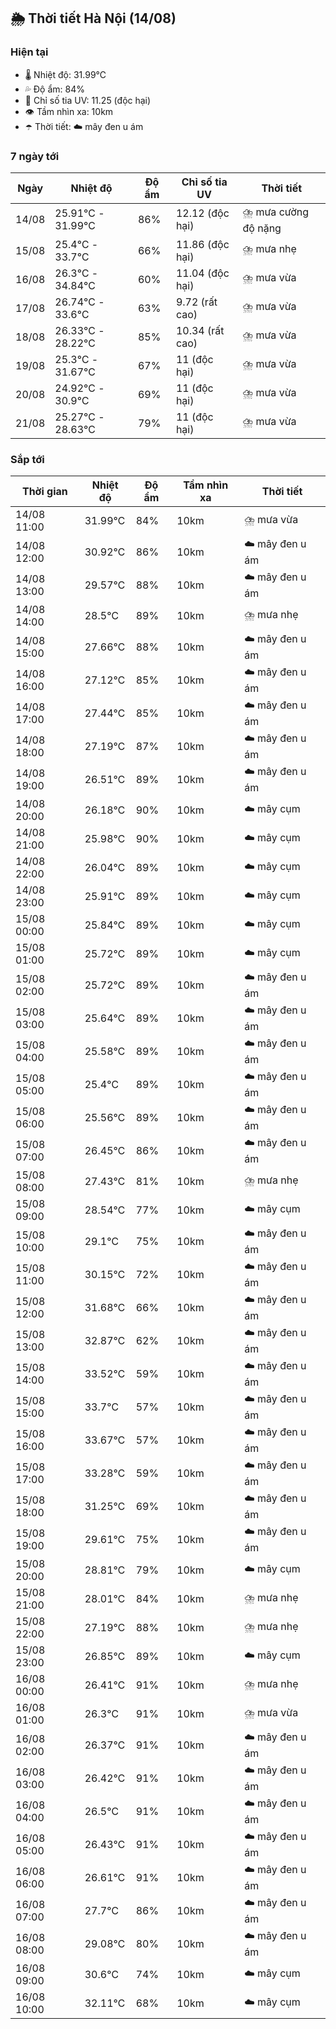 ## 🌦️ Thời tiết Hà Nội (14/08)

### Hiện tại

- 🌡️ Nhiệt độ: 31.99℃
- 💦 Độ ẩm: 84%
- 🌟 Chỉ số tia UV: 11.25 (độc hại)
- 👁️ Tầm nhìn xa: 10km
- ☂️ Thời tiết: ☁️ mây đen u ám

### 7 ngày tới

| Ngày | Nhiệt độ | Độ ẩm | Chỉ số tia UV | Thời tiết |
| --- | --- | --- | --- | --- |
| 14/08 | 25.91℃ - 31.99℃ | 86% | 12.12 (độc hại) | ⛈️ mưa cường độ nặng |
| 15/08 | 25.4℃ - 33.7℃ | 66% | 11.86 (độc hại) | ⛈️ mưa nhẹ |
| 16/08 | 26.3℃ - 34.84℃ | 60% | 11.04 (độc hại) | ⛈️ mưa vừa |
| 17/08 | 26.74℃ - 33.6℃ | 63% | 9.72 (rất cao) | ⛈️ mưa vừa |
| 18/08 | 26.33℃ - 28.22℃ | 85% | 10.34 (rất cao) | ⛈️ mưa vừa |
| 19/08 | 25.3℃ - 31.67℃ | 67% | 11 (độc hại) | ⛈️ mưa vừa |
| 20/08 | 24.92℃ - 30.9℃ | 69% | 11 (độc hại) | ⛈️ mưa vừa |
| 21/08 | 25.27℃ - 28.63℃ | 79% | 11 (độc hại) | ⛈️ mưa vừa |

### Sắp tới

| Thời gian | Nhiệt độ | Độ ẩm | Tầm nhìn xa | Thời tiết |
| --- | --- | --- | --- | --- |
| 14/08 11:00 | 31.99℃ | 84% | 10km | ⛈️ mưa vừa |
| 14/08 12:00 | 30.92℃ | 86% | 10km | ☁️ mây đen u ám |
| 14/08 13:00 | 29.57℃ | 88% | 10km | ☁️ mây đen u ám |
| 14/08 14:00 | 28.5℃ | 89% | 10km | ⛈️ mưa nhẹ |
| 14/08 15:00 | 27.66℃ | 88% | 10km | ☁️ mây đen u ám |
| 14/08 16:00 | 27.12℃ | 85% | 10km | ☁️ mây đen u ám |
| 14/08 17:00 | 27.44℃ | 85% | 10km | ☁️ mây đen u ám |
| 14/08 18:00 | 27.19℃ | 87% | 10km | ☁️ mây đen u ám |
| 14/08 19:00 | 26.51℃ | 89% | 10km | ☁️ mây đen u ám |
| 14/08 20:00 | 26.18℃ | 90% | 10km | ☁️ mây cụm |
| 14/08 21:00 | 25.98℃ | 90% | 10km | ☁️ mây cụm |
| 14/08 22:00 | 26.04℃ | 89% | 10km | ☁️ mây cụm |
| 14/08 23:00 | 25.91℃ | 89% | 10km | ☁️ mây cụm |
| 15/08 00:00 | 25.84℃ | 89% | 10km | ☁️ mây cụm |
| 15/08 01:00 | 25.72℃ | 89% | 10km | ☁️ mây cụm |
| 15/08 02:00 | 25.72℃ | 89% | 10km | ☁️ mây đen u ám |
| 15/08 03:00 | 25.64℃ | 89% | 10km | ☁️ mây đen u ám |
| 15/08 04:00 | 25.58℃ | 89% | 10km | ☁️ mây đen u ám |
| 15/08 05:00 | 25.4℃ | 89% | 10km | ☁️ mây đen u ám |
| 15/08 06:00 | 25.56℃ | 89% | 10km | ☁️ mây đen u ám |
| 15/08 07:00 | 26.45℃ | 86% | 10km | ☁️ mây đen u ám |
| 15/08 08:00 | 27.43℃ | 81% | 10km | ⛈️ mưa nhẹ |
| 15/08 09:00 | 28.54℃ | 77% | 10km | ☁️ mây cụm |
| 15/08 10:00 | 29.1℃ | 75% | 10km | ☁️ mây đen u ám |
| 15/08 11:00 | 30.15℃ | 72% | 10km | ☁️ mây đen u ám |
| 15/08 12:00 | 31.68℃ | 66% | 10km | ☁️ mây đen u ám |
| 15/08 13:00 | 32.87℃ | 62% | 10km | ☁️ mây đen u ám |
| 15/08 14:00 | 33.52℃ | 59% | 10km | ☁️ mây đen u ám |
| 15/08 15:00 | 33.7℃ | 57% | 10km | ☁️ mây đen u ám |
| 15/08 16:00 | 33.67℃ | 57% | 10km | ☁️ mây đen u ám |
| 15/08 17:00 | 33.28℃ | 59% | 10km | ☁️ mây đen u ám |
| 15/08 18:00 | 31.25℃ | 69% | 10km | ☁️ mây đen u ám |
| 15/08 19:00 | 29.61℃ | 75% | 10km | ☁️ mây đen u ám |
| 15/08 20:00 | 28.81℃ | 79% | 10km | ☁️ mây cụm |
| 15/08 21:00 | 28.01℃ | 84% | 10km | ⛈️ mưa nhẹ |
| 15/08 22:00 | 27.19℃ | 88% | 10km | ⛈️ mưa nhẹ |
| 15/08 23:00 | 26.85℃ | 89% | 10km | ☁️ mây cụm |
| 16/08 00:00 | 26.41℃ | 91% | 10km | ⛈️ mưa nhẹ |
| 16/08 01:00 | 26.3℃ | 91% | 10km | ⛈️ mưa vừa |
| 16/08 02:00 | 26.37℃ | 91% | 10km | ☁️ mây đen u ám |
| 16/08 03:00 | 26.42℃ | 91% | 10km | ☁️ mây đen u ám |
| 16/08 04:00 | 26.5℃ | 91% | 10km | ☁️ mây đen u ám |
| 16/08 05:00 | 26.43℃ | 91% | 10km | ☁️ mây đen u ám |
| 16/08 06:00 | 26.61℃ | 91% | 10km | ☁️ mây đen u ám |
| 16/08 07:00 | 27.7℃ | 86% | 10km | ☁️ mây đen u ám |
| 16/08 08:00 | 29.08℃ | 80% | 10km | ☁️ mây đen u ám |
| 16/08 09:00 | 30.6℃ | 74% | 10km | ☁️ mây cụm |
| 16/08 10:00 | 32.11℃ | 68% | 10km | ☁️ mây cụm |
